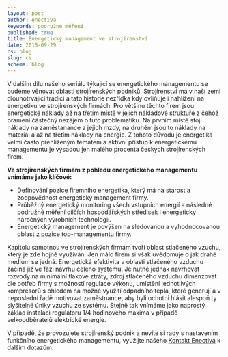 ```yaml
---
layout: post
author: enectiva
keywords: podružné měření
published: true
title: Energetický management ve strojírenství
date: 2015-09-29
cs: blog
slug: cs
schema: blog
---
```


V dalším dílu našeho seriálu týkající se energetického managementu se budeme věnovat oblasti strojírenských podniků. Strojírenství má v naší zemi dlouhotrvající tradici a tato historie nezřídka kdy ovliňuje i nahlížení na energetiku ve strojírenských firmách. Pro většinu těchto firem jsou energetické náklady až na třetím místě v jejich nákladové struktuře z čehož pramení částečný nezájem o tuto problematiku. Na prvním místě stojí náklady na zaměstanance a jejich mzdy, na druhém jsou to náklady na materiál a až na třetím náklady na energie. Z tohoto důvodu je energetika velmi často přehlíženým tématem a aktivní přístup k energetickému managementu je výsadou jen malého procenta českých strojírenských firem.

**Ve strojírenských firmám z pohledu energetického managementu vnímáme jako klíčové:**

- Definování pozice firemního energetika, který má na starost a zodpovědnost energetický management firmy.
- Průběžný energetický monitoring všech vstupních energií a následné podružné měření dílčích hospodářských středisek i energeticky náročných výrobních technologií.
- Energetický management je povýšen na sledovanou a vyhodnocovanou oblast z pozice top-managementu firmy.

Kapitolu samotnou ve strojírenských firmám tvoří oblast stlačeného vzuchu, který je zde hojně využíván. Jen málo firem si však uvědomuje o jak drahé medium se jedná. Energetická efektivita v oblasti stlačeného vzduchu začíná již ve fázi návrhu celého systému. Je nutné jednak navrhovat rozvody na minimální tlakové ztráty, zdroj stlačeného vzduchu dimenzovat dle potřeb firmy s možností regulace výkonu, umístění jednotlivých kompresorů s ohledem na možné využití odpadního tepla, které generují a v neposlední řadě motivovat zaměstnance, aby byli ochotni hlásit alespoň ty slyšitelné úniky vzuchu ze systému. Stejně tak vnímáme jako naprostý základ instalaci regulátoru 1/4 hodinového maxima v případě velkoodběratelů elektrické energie.

V případě, že provozujete strojírenský podnik a nevíte si rady s nastavením funkčního energetického managementu, využijte našeho [Kontakt Enectiva](//www.enectiva.cz/cs/kontaktujte-nas/) k dalším dotazům.
